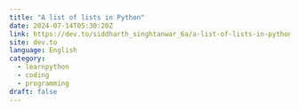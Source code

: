 ```yaml
---
title: "A list of lists in Python"
date: 2024-07-14T05:30:20Z
link: https://dev.to/siddharth_singhtanwar_6a/a-list-of-lists-in-python-20e1?utm_medium=RSS&utm_source=news.12bit.vn
site: dev.to
language: English
category:
  - learnpython
  - coding
  - programming
draft: false
---
```

